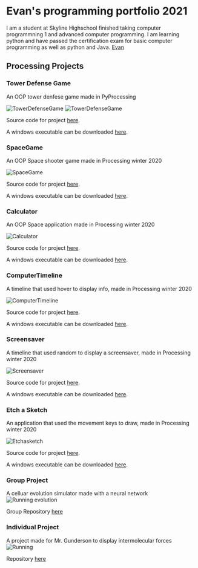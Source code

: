 # Evan's programming portfolio 2021
I am a student at Skyline Highschool finished taking computer programmning 1 and advanced computer programming. I am learning python and have passed the certification exam for basic computer programming as well as python and Java. [Evan](mailto:evanluo2006@gmail.com)

## Processing Projects

### Tower Defense Game

An OOP tower denfese game made in PyProcessing

![TowerDefenseGame](https://github.com/Evan-Luo-jpg/programmingPortfolio1/blob/gh-pages/images/gameOver.png?raw=true)
![TowerDefenseGame](https://github.com/Evan-Luo-jpg/programmingPortfolio1/blob/gh-pages/images/workingGame.png?raw=true)

Source code for project [here](https://github.com/Evan-Luo-jpg/TowerDefenseGame/tree/main/src/towerDefensegame).

A windows executable can be downloaded [here](https://github.com/Evan-Luo-jpg/TowerDefenseGame/tree/main/src).

### SpaceGame

An OOP Space shooter game made in Processing winter 2020

![SpaceGame](https://github.com/Evan-Luo-jpg/programmingPortfolio1/blob/gh-pages/images/SpaceGame.png?raw=true)

Source code for project [here](https://github.com/Evan-Luo-jpg/programmingPortfolio1/tree/gh-pages/src/SpaceGame).

A windows executable can be downloaded [here](https://github.com/Evan-Luo-jpg/programmingPortfolio1/blob/gh-pages/src/SpaceGame/SpaceGame64.zip).

### Calculator

An OOP Space application made in Processing winter 2020

![Calculator](https://github.com/Evan-Luo-jpg/programmingPortfolio1/blob/gh-pages/images/Calculator.png?raw=true)

Source code for project [here](https://github.com/Evan-Luo-jpg/programmingPortfolio1/tree/gh-pages/src/Calculator).

A windows executable can be downloaded [here](https://github.com/Evan-Luo-jpg/programmingPortfolio1/blob/gh-pages/src/Calculator/Calculator64.zip).

### ComputerTimeline

A timeline that used hover to display info, made in Processing winter 2020

![ComputerTimeline](https://github.com/Evan-Luo-jpg/programmingPortfolio1/blob/gh-pages/images/ComputerTimeline.png?raw=true)

Source code for project [here](https://github.com/Evan-Luo-jpg/programmingPortfolio1/tree/gh-pages/src/ComputerTimeline).

A windows executable can be downloaded [here](https://github.com/Evan-Luo-jpg/programmingPortfolio1/blob/gh-pages/src/ComputerTimeline/ComputerTmeline64.zip).

### Screensaver

A timeline that used random to display a screensaver, made in Processing winter 2020

![Screensaver](https://github.com/Evan-Luo-jpg/programmingPortfolio1/blob/gh-pages/images/ScreenSaver.png?raw=true)

Source code for project [here](https://github.com/Evan-Luo-jpg/programmingPortfolio1/tree/gh-pages/src/Screensaver).

A windows executable can be downloaded [here](https://github.com/Evan-Luo-jpg/programmingPortfolio1/blob/gh-pages/src/Screensaver/Screensaver64.zip).

### Etch a Sketch

An application that used the movement keys to draw, made in Processing winter 2020

![Etchasketch](https://github.com/Evan-Luo-jpg/programmingPortfolio1/blob/gh-pages/images/Etchasketch.png?raw=true)

Source code for project [here](https://github.com/Evan-Luo-jpg/programmingPortfolio1/tree/gh-pages/src/EtchaSketch).

A windows executable can be downloaded [here](https://github.com/Evan-Luo-jpg/programmingPortfolio1/blob/gh-pages/src/EtchaSketch/EtchaSketch64.zip).

### Group Project
A celluar evolution simulator made with a neural network
![Running evolution](https://github.com/Evan-Luo-jpg/programmingPortfolio1/blob/gh-pages/images/Screen%20Shot%202023-05-26%20at%208.45.01%20AM.png?raw=true)

Group Repository [here](https://github.com/CalvinWebb/A1GroupProject)

### Individual Project
A project made for Mr. Gunderson to display intermolecular forces
![Running](https://github.com/Evan-Luo-jpg/programmingPortfolio1/blob/gh-pages/images/Screen%20Shot%202023-03-20%20at%207.35.51%20AM.png?raw=true)

Repository [here](https://github.com/Evan-Luo-jpg/P2Indiviual)
